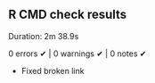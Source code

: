 ## R CMD check results

Duration: 2m 38.9s

0 errors ✔ | 0 warnings ✔ | 0 notes ✔

* Fixed broken link
